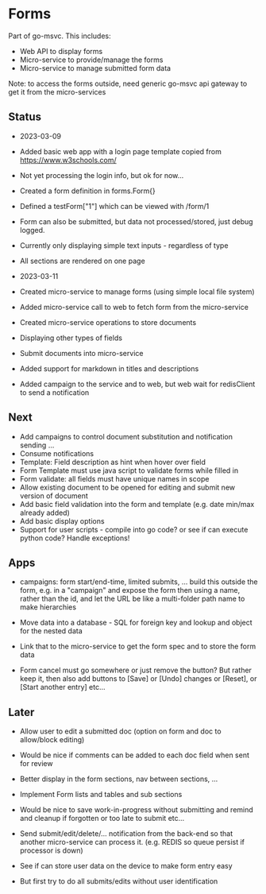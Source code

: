 # Forms #

Part of go-msvc. This includes:
- Web API to display forms
- Micro-service to provide/manage the forms
- Micro-service to manage submitted form data

Note: to access the forms outside, need generic go-msvc api gateway to get it from the micro-services

## Status ##

- 2023-03-09
- Added basic web app with a login page template copied from https://www.w3schools.com/
- Not yet processing the login info, but ok for now...
- Created a form definition in forms.Form{}
- Defined a testForm["1"] which can be viewed with /form/1
- Form can also be submitted, but data not processed/stored, just debug logged.
- Currently only displaying simple text inputs - regardless of type
- All sections are rendered on one page

- 2023-03-11
- Created micro-service to manage forms (using simple local file system)
- Added micro-service call to web to fetch form from the micro-service
- Created micro-service operations to store documents
- Displaying other types of fields
- Submit documents into micro-service
- Added support for markdown in titles and descriptions
- Added campaign to the service and to web, but web wait for redisClient to send a notification

## Next ##
- Add campaigns to control document substitution and notification sending ...
- Consume notifications
- Template: Field description as hint when hover over field
- Form Template must use java script to validate forms while filled in
- Form validate: all fields must have unique names in scope
- Allow existing document to be opened for editing and submit new version of document
- Add basic field validation into the form and template (e.g. date min/max already added)
- Add basic display options
- Support for user scripts - compile into go code? or see if can execute python code? Handle exceptions!

## Apps ##
- campaigns: form start/end-time, limited submits, ... build this outside the form, e.g. in a "campaign" and expose the form then using a name, rather than the id, and let the URL be like a multi-folder path name to make hierarchies

- Move data into a database - SQL for foreign key and lookup and object for the nested data


- Link that to the micro-service to get the form spec and to store the form data
- Form cancel must go somewhere or just remove the button? But rather keep it, then also add buttons to [Save] or [Undo] changes or [Reset], or [Start another entry] etc...

## Later ##
- Allow user to edit a submitted doc (option on form and doc to allow/block editing)
- Would be nice if comments can be added to each doc field when sent for review

- Better display in the form sections, nav between sections, ...
- Implement Form lists and tables and sub sections

- Would be nice to save work-in-progress without submitting and remind and cleanup if forgotten or too late to submit etc...

- Send submit/edit/delete/... notification from the back-end so that another micro-service can process it.
    (e.g. REDIS so queue persist if processor is down)

- See if can store user data on the device to make form entry easy
- But first try to do all submits/edits without user identification
